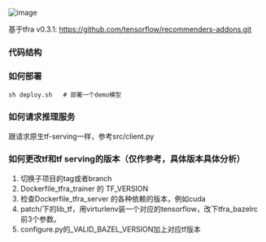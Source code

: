 ![image](https://user-images.githubusercontent.com/20157705/170186786-cb92a8c2-3b00-4fb1-9cfb-69adc231ec22.png)


基于tfra v0.3.1: https://github.com/tensorflow/recommenders-addons.git

### 代码结构


### 如何部署

    sh deploy.sh   # 部署一个demo模型

### 如何请求推理服务

跟请求原生tf-serving一样，参考src/client.py


### 如何更改tf和tf serving的版本（仅作参考，具体版本具体分析）

1. 切换子项目的tag或者branch  
2. Dockerfile_tfra_trainer 的 TF_VERSION  
3. 检查Dockerfile_tfra_server 的各种依赖的版本，例如cuda  
4. patch/下的lib_tf，用virturlenv装一个对应的tensorflow，改下tfra_bazelrc前3个参数。  
5. configure.py的_VALID_BAZEL_VERSION加上对应tf版本  



